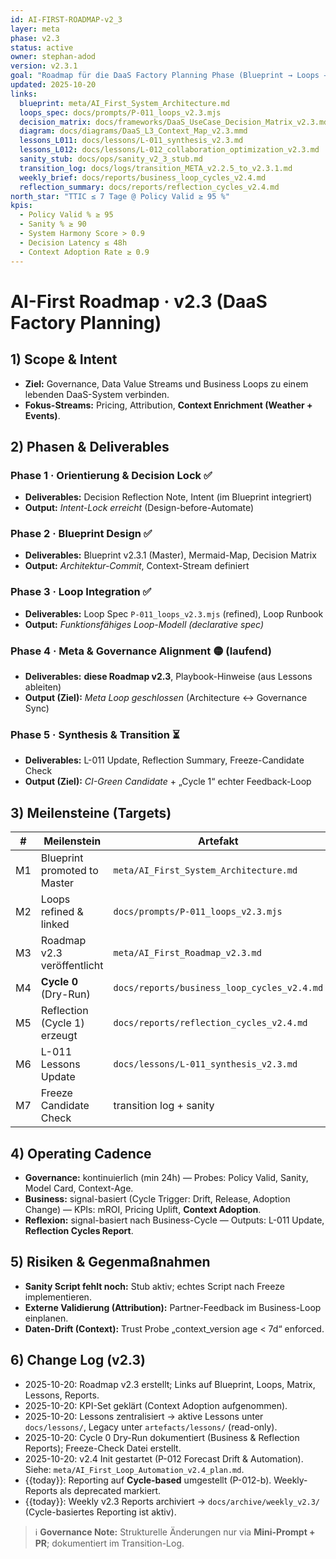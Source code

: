 ```yaml
---
id: AI-FIRST-ROADMAP-v2_3
layer: meta
phase: v2.3
status: active
owner: stephan-adod
version: v2.3.1
goal: "Roadmap für die DaaS Factory Planning Phase (Blueprint → Loops → Alignment → Synthesis)"
updated: 2025-10-20
links:
  blueprint: meta/AI_First_System_Architecture.md
  loops_spec: docs/prompts/P-011_loops_v2.3.mjs
  decision_matrix: docs/frameworks/DaaS_UseCase_Decision_Matrix_v2.3.md
  diagram: docs/diagrams/DaaS_L3_Context_Map_v2.3.mmd
  lessons_L011: docs/lessons/L-011_synthesis_v2.3.md
  lessons_L012: docs/lessons/L-012_collaboration_optimization_v2.3.md
  sanity_stub: docs/ops/sanity_v2_3_stub.md
  transition_log: docs/logs/transition_META_v2.2.5_to_v2.3.1.md
  weekly_brief: docs/reports/business_loop_cycles_v2.4.md
  reflection_summary: docs/reports/reflection_cycles_v2.4.md
north_star: "TTIC ≤ 7 Tage @ Policy Valid ≥ 95 %"
kpis:
  - Policy Valid % ≥ 95
  - Sanity % ≥ 90
  - System Harmony Score > 0.9
  - Decision Latency ≤ 48h
  - Context Adoption Rate ≥ 0.9
---
```


# AI-First Roadmap · v2.3 (DaaS Factory Planning)

## 1) Scope & Intent
- **Ziel:** Governance, Data Value Streams und Business Loops zu einem lebenden DaaS-System verbinden.
- **Fokus-Streams:** Pricing, Attribution, **Context Enrichment (Weather + Events)**.

## 2) Phasen & Deliverables

### Phase 1 · Orientierung & Decision Lock ✅
- **Deliverables:** Decision Reflection Note, Intent (im Blueprint integriert)
- **Output:** *Intent-Lock erreicht* (Design-before-Automate)

### Phase 2 · Blueprint Design ✅
- **Deliverables:** Blueprint v2.3.1 (Master), Mermaid-Map, Decision Matrix
- **Output:** *Architektur-Commit*, Context-Stream definiert

### Phase 3 · Loop Integration ✅
- **Deliverables:** Loop Spec `P-011_loops_v2.3.mjs` (refined), Loop Runbook
- **Output:** *Funktionsfähiges Loop-Modell (declarative spec)*

### Phase 4 · Meta & Governance Alignment 🟡 (laufend)
- **Deliverables:** **diese Roadmap v2.3**, Playbook-Hinweise (aus Lessons ableiten)
- **Output (Ziel):** *Meta Loop geschlossen* (Architecture ↔ Governance Sync)

### Phase 5 · Synthesis & Transition ⏳
- **Deliverables:** L-011 Update, Reflection Summary, Freeze-Candidate Check
- **Output (Ziel):** *CI-Green Candidate* + „Cycle 1“ echter Feedback-Loop

## 3) Meilensteine (Targets)
| # | Meilenstein | Artefakt | Zieltermin | Status |
|---|-------------|----------|-----------:|:------:|
| M1 | Blueprint promoted to Master | `meta/AI_First_System_Architecture.md` | 2025-10-20 | ✅ |
| M2 | Loops refined & linked | `docs/prompts/P-011_loops_v2.3.mjs` | 2025-10-20 | ✅ |
| M3 | Roadmap v2.3 veröffentlicht | `meta/AI_First_Roadmap_v2.3.md` | 2025-10-20 | ✅ |
| M4 | **Cycle 0** (Dry-Run) | `docs/reports/business_loop_cycles_v2.4.md` | +3d | ✅ |
| M5 | Reflection (Cycle 1) erzeugt | `docs/reports/reflection_cycles_v2.4.md` | +5d | ✅ |
| M6 | L-011 Lessons Update | `docs/lessons/L-011_synthesis_v2.3.md` | +6d | ⬜ |
| M7 | Freeze Candidate Check | transition log + sanity | +7d | ⬜ |

## 4) Operating Cadence
- **Governance:** kontinuierlich (min 24h) — Probes: Policy Valid, Sanity, Model Card, Context-Age.
- **Business:** signal-basiert (Cycle Trigger: Drift, Release, Adoption Change) — KPIs: mROI, Pricing Uplift, **Context Adoption**.
- **Reflexion:** signal-basiert nach Business-Cycle — Outputs: L-011 Update, **Reflection Cycles Report**.

## 5) Risiken & Gegenmaßnahmen
- **Sanity Script fehlt noch:** Stub aktiv; echtes Script nach Freeze implementieren.
- **Externe Validierung (Attribution):** Partner-Feedback im Business-Loop einplanen.
- **Daten-Drift (Context):** Trust Probe „context_version age < 7d“ enforced.

## 6) Change Log (v2.3)
- 2025-10-20: Roadmap v2.3 erstellt; Links auf Blueprint, Loops, Matrix, Lessons, Reports.
- 2025-10-20: KPI-Set geklärt (Context Adoption aufgenommen).
- 2025-10-20: Lessons zentralisiert → aktive Lessons unter `docs/lessons/`, Legacy unter `artefacts/lessons/` (read-only).
- 2025-10-20: Cycle 0 Dry-Run dokumentiert (Business & Reflection Reports); Freeze-Check Datei erstellt.
- 2025-10-20: v2.4 Init gestartet (P-012 Forecast Drift & Automation). Siehe: `meta/AI_First_Loop_Automation_v2.4_plan.md`.
- {{today}}: Reporting auf **Cycle-based** umgestellt (P-012-b). Weekly-Reports als deprecated markiert.
- {{today}}: Weekly v2.3 Reports archiviert → `docs/archive/weekly_v2.3/` (Cycle-basiertes Reporting ist aktiv).

> ℹ️ **Governance Note:** Strukturelle Änderungen nur via **Mini-Prompt + PR**; dokumentiert im Transition-Log.
